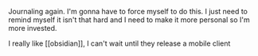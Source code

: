 Journaling again. I'm gonna have to force myself to do this. I just need to remind myself it isn't that hard and I need to make it more personal so I'm more invested.

I really like [[obsidian]], I can't wait until they release a mobile client